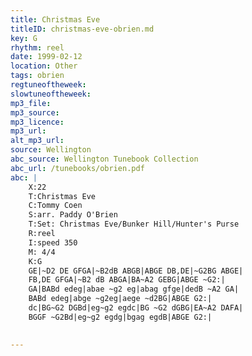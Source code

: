 ```yaml
---
title: Christmas Eve
titleID: christmas-eve-obrien.md
key: G
rhythm: reel
date: 1999-02-12
location: Other
tags: obrien
regtuneoftheweek:
slowtuneoftheweek:
mp3_file:
mp3_source:
mp3_licence:
mp3_url:
alt_mp3_url:
source: Wellington
abc_source: Wellington Tunebook Collection
abc_url: /tunebooks/obrien.pdf
abc: |
    X:22
    T:Christmas Eve
    C:Tommy Coen
    S:arr. Paddy O'Brien
    T:Set: Christmas Eve/Bunker Hill/Hunter's Purse
    R:reel
    I:speed 350
    M: 4/4
    K:G
    GE|~D2 DE GFGA|~B2dB ABGB|ABGE DB,DE|~G2BG ABGE|
    FB,DE GFGA|~B2 dB ABGA|BA~A2 GEBG|ABGE ~G2:|
    GA|BABd edeg|abae ~g2 eg|abag gfge|dedB ~A2 GA|
    BABd edeg|abge ~g2eg|aege ~d2BG|ABGE G2:|
    dc|BG~G2 DGBd|eg~g2 egdc|BG ~G2 dGBG|EA~A2 DAFA|
    BGGF ~G2Bd|eg~g2 egdg|bgag egdB|ABGE G2:|
    

---
```

